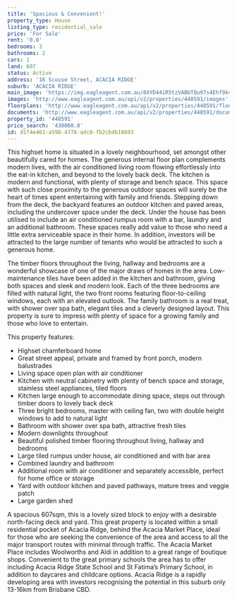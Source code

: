```yaml
---
title: 'Spacious & Convenient!'
property_type: House
listing_type: residential_sale
price: 'For Sale'
rent: '0.0'
bedrooms: 3
bathrooms: 2
cars: 1
land: 607
status: Active
address: '16 Scouse Street, ACACIA RIDGE'
suburb: 'ACACIA RIDGE'
main_image: 'https://img.eagleagent.com.au/8XYD44iR5tzVABbTQu97s4Ehf9k=/1280x854/smart/http://s3-us-west-2.amazonaws.com/eagleagent-orig/uploads%252F1568244345002-fgr1kayjmjm-1a791b758bbaf05b5596952754064c53%252FScouse-16-Front-Daynes-Property.jpeg'
images: 'http://www.eagleagent.com.au/api/v2/properties/448591/images'
floorplans: 'http://www.eagleagent.com.au/api/v2/properties/448591/floorplans'
documents: 'http://www.eagleagent.com.au/api/v2/properties/448591/documents'
property_id: '448591'
price_search: '430000.0'
id: d1f4e461-a598-4778-adc8-fb2cbdb18693
---
```

This highset home is situated in a lovely neighbourhood, set amongst other beautifully cared for homes. The generous internal floor plan complements modern lives, with the air conditioned living room flowing effortlessly into the eat-in kitchen, and beyond to the lovely back deck. The kitchen is modern and functional, with plenty of storage and bench space. This space with such close proximity to the generous outdoor spaces will surely be the heart of times spent entertaining with family and friends. Stepping down from the deck, the backyard features an outdoor kitchen and paved areas, including the undercover space under the deck. Under the house has been utilised to include an air conditioned rumpus room with a bar, laundry and an additional bathroom. These spaces really add value to those who need a little extra serviceable space in their home. In addition, investors will be attracted to the large number of tenants who would be attracted to such a generous home.

The timber floors throughout the living, hallway and bedrooms are a wonderful showcase of one of the major draws of homes in the area. Low-maintenance tiles have been added in the kitchen and bathroom, giving both spaces and sleek and modern look. Each of the three bedrooms are filled with natural light, the two front rooms featuring floor-to-ceiling windows, each with an elevated outlook. The family bathroom is a real treat, with shower over spa bath, elegant tiles and a cleverly designed layout. This property is sure to impress with plenty of space for a growing family and those who love to entertain.

This property features:

*  Highset chamferboard home
*  Great street appeal, private and framed by front porch, modern balustrades
*  Living space open plan with air conditioner 
*  Kitchen with neutral cabinetry with plenty of bench space and storage, stainless steel appliances, tiled floors 
*  Kitchen large enough to accommodate dining space, steps out through timber doors to lovely back deck 
*  Three bright bedrooms, master with ceiling fan, two with double height windows to add to natural light 
*  Bathroom with shower over spa bath, attractive fresh tiles
*  Modern downlights throughout 
*  Beautiful polished timber flooring throughout living, hallway and bedrooms 
*  Large tiled rumpus under house, air conditioned and with bar area 
*  Combined laundry and bathroom 
*  Additional room with air conditioner and separately accessible, perfect for home office or storage
*  Yard with outdoor kitchen and paved pathways, mature trees and veggie patch 
*  Large garden shed 

A spacious 607sqm, this is a lovely sized block to enjoy with a desirable north-facing deck and yard. This great property is located within a small residential pocket of Acacia Ridge, behind the Acacia Market Place, ideal for those who are seeking the convenience of the area and access to all the major transport routes with minimal through traffic. The Acacia Market Place includes Woolworths and Aldi in addition to a great range of boutique shops. Convenient to the great primary schools the area has to offer including Acacia Ridge State School and St Fatima’s Primary School, in addition to daycares and childcare options. Acacia Ridge is a rapidly developing area with investors recognising the potential in this suburb only 13-16km from Brisbane CBD.